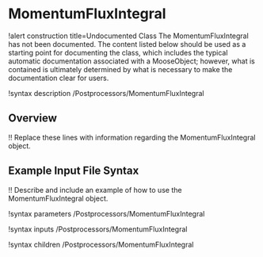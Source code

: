 # MomentumFluxIntegral

!alert construction title=Undocumented Class
The MomentumFluxIntegral has not been documented. The content listed below should be used as a starting point for
documenting the class, which includes the typical automatic documentation associated with a
MooseObject; however, what is contained is ultimately determined by what is necessary to make the
documentation clear for users.

!syntax description /Postprocessors/MomentumFluxIntegral

## Overview

!! Replace these lines with information regarding the MomentumFluxIntegral object.

## Example Input File Syntax

!! Describe and include an example of how to use the MomentumFluxIntegral object.

!syntax parameters /Postprocessors/MomentumFluxIntegral

!syntax inputs /Postprocessors/MomentumFluxIntegral

!syntax children /Postprocessors/MomentumFluxIntegral
